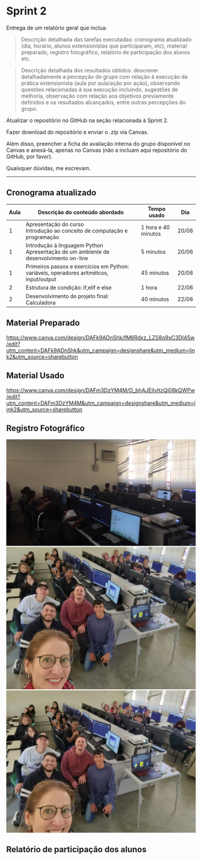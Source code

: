 # Sprint 2

Entrega de um relatório geral que inclua:

> Descrição detalhada das tarefas executadas: cronograma atualizado (dia, horário, alunos extensionistas que participaram, etc), material preparado, registro fotográfico, relatório de participação dos alunos etc.

> Descrição detalhada dos resultados obtidos: descrever detalhadamente a percepção do grupo com relação à execução da prática extensionista (aula por aula/ação por ação), observando questões relacionadas à sua execução incluindo, sugestões de melhoria, observação com relação aos objetivos previamente definidos e os resultados alcançados, entre outras percepções do grupo.

Atualizar o repositório no GitHub na seção relacionada à Sprint 2.

Fazer download do repositório e enviar o .zip via Canvas.

Além disso, preencher a ficha de avaliação interna do grupo disponível no Canvas e anexá-la, apenas no Canvas (não a incluam aqui repositório do GitHub, por favor).

Quaisquer dúvidas, me escrevam.

***

## Cronograma atualizado

|Aula   | Descrição do conteúdo abordado  | Tempo usado | Dia |
|------|-----------------------------------------|----|----|
|1| Apresentação do curso<br>Introdução ao conceito de computação e programação | 1 hora e 40 minutos | 20/06 |
|1| Introdução à linguagem Python<br>Apresentação de um ambiente de desenvolvimento on-line| 5 minutos | 20/06 |
|1| Primeiros passos e exercícios em Python: variáveis, operadores aritmétcos, input/output | 45 minutos | 20/06 |
|2| Estrutura de condição: if,elif e else   | 1 hora | 22/06 |
|2| Desenvolvimento do projeto final: Calculadora| 40 minutos | 22/06 |

## Material Preparado

https://www.canva.com/design/DAFk9ADnShk/fM6Rdxz_LZS8q9xC3DI4Sw/edit?utm_content=DAFk9ADnShk&utm_campaign=designshare&utm_medium=link2&utm_source=sharebutton

## Material Usado

https://www.canva.com/design/DAFm3DzYM4M/O_bhAJEiIyltzQi08kQWPw/edit?utm_content=DAFm3DzYM4M&utm_campaign=designshare&utm_medium=link2&utm_source=sharebutton

## Registro Fotográfico
<img src="https://github.com/ICEI-PUC-Minas-PPC-CC/ppc-cc-2023-1-ment2-noite-cursoprogramacaobasica/blob/main/docs/img/Image1.jpeg"/>
<img src="https://github.com/ICEI-PUC-Minas-PPC-CC/ppc-cc-2023-1-ment2-noite-cursoprogramacaobasica/blob/main/docs/img/Image2.jpeg"/>
<img src="https://github.com/ICEI-PUC-Minas-PPC-CC/ppc-cc-2023-1-ment2-noite-cursoprogramacaobasica/blob/main/docs/img/Image3.jpeg"/>

## Relatório de participação dos alunos
